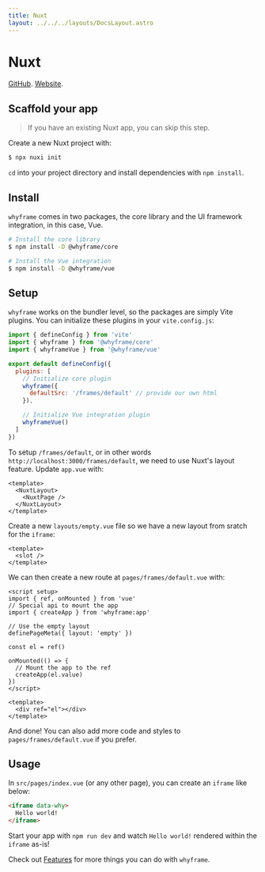 ```yaml
---
title: Nuxt
layout: ../../../layouts/DocsLayout.astro
---
```


# Nuxt

[GitHub](https://github.com/nuxt/framework). [Website](https://v3.nuxtjs.org).

## Scaffold your app

> If you have an existing Nuxt app, you can skip this step.

Create a new Nuxt project with:

```bash
$ npx nuxi init
```

`cd` into your project directory and install dependencies with `npm install`.

## Install

`whyframe` comes in two packages, the core library and the UI framework integration, in this case, Vue.

```bash
# Install the core library
$ npm install -D @whyframe/core

# Install the Vue integration
$ npm install -D @whyframe/vue
```

## Setup

`whyframe` works on the bundler level, so the packages are simply Vite plugins. You can initialize these plugins in your `vite.config.js`:

```js
import { defineConfig } from 'vite'
import { whyframe } from '@whyframe/core'
import { whyframeVue } from '@whyframe/vue'

export default defineConfig({
  plugins: [
    // Initialize core plugin
    whyframe({
      defaultSrc: '/frames/default' // provide our own html
    }),

    // Initialize Vue integration plugin
    whyframeVue()
  ]
})
```

To setup `/frames/default`, or in other words `http://localhost:3000/frames/default`, we need to use Nuxt's layout feature. Update `app.vue` with:

```vue
<template>
  <NuxtLayout>
    <NuxtPage />
  </NuxtLayout>
</template>
```

Create a new `layouts/empty.vue` file so we have a new layout from sratch for the `iframe`:

```vue
<template>
  <slot />
</template>
```

We can then create a new route at `pages/frames/default.vue` with:

```vue
<script setup>
import { ref, onMounted } from 'vue'
// Special api to mount the app
import { createApp } from 'whyframe:app'

// Use the empty layout
definePageMeta({ layout: 'empty' })

const el = ref()

onMounted(() => {
  // Mount the app to the ref
  createApp(el.value)
})
</script>

<template>
  <div ref="el"></div>
</template>
```

And done! You can also add more code and styles to `pages/frames/default.vue` if you prefer.

## Usage

In `src/pages/index.vue` (or any other page), you can create an `iframe` like below:

<!-- prettier-ignore -->
```html
<iframe data-why>
  Hello world!
</iframe>
```

Start your app with `npm run dev` and watch `Hello world!` rendered within the `iframe` as-is!

Check out [Features](/docs/features) for more things you can do with `whyframe`.

